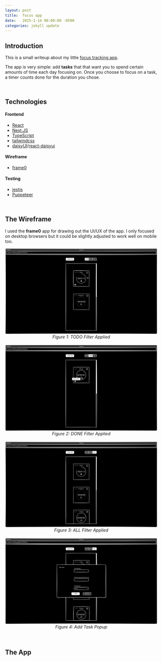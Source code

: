 ```yaml
---
layout: post
title:  focus app
date:   2025-1-14 00:00:00 -0500
categories: jekyll update
---
```


## **Introduction**
This is a small writeup about my little [focus tracking app](https://github.com/jmdevy/focus).

The app is very simple: add **tasks** that that want you to spend certain amounts of time each day focusing on. Once you choose to focus on a task, a timer counts done for the duration you chose.


<br>


## **Technologies**

#### **Frontend**
* [React](https://react.dev/)
* [Next.JS](https://nextjs.org/)
* [TypeScript](https://www.typescriptlang.org/)
* [tailwindcss](https://tailwindcss.com/)
* [daisyUI](https://daisyui.com/)/[react-daisyui](https://github.com/daisyui/react-daisyui)

#### **Wireframe**
* [frame0](https://frame0.app/)

#### **Testing**
* [jestjs](https://jestjs.io/)
* [Puppeteer](https://pptr.dev/)


<br>


## **The Wireframe**
I used the **frame0** app for drawing out the UI/UX of the app. I only focused on desktop browsers but it could be slightly adjusted to work well on mobile too.

<div style="flex:1; display:flex; justify-content:space-evenly; align-items:center; flex-flow:row">
    <img width="100%" src="/assets/2025-1-14-focus-app/wireframe_todo.svg" alt=""/>
</div>
<center><i>Figure 1: TODO Filter Applied</i></center>
<br>

<div style="flex:1; display:flex; justify-content:space-evenly; align-items:center; flex-flow:row">
    <img width="100%" src="/assets/2025-1-14-focus-app/wireframe_done.svg" alt=""/>
</div>
<center><i>Figure 2: DONE Filter Applied</i></center>
<br>

<div style="flex:1; display:flex; justify-content:space-evenly; align-items:center; flex-flow:row">
    <img width="100%" src="/assets/2025-1-14-focus-app/wireframe_all.svg" alt=""/>
</div>
<center><i>Figure 3: ALL Filter Applied</i></center>
<br>

<div style="flex:1; display:flex; justify-content:space-evenly; align-items:center; flex-flow:row">
    <img width="100%" src="/assets/2025-1-14-focus-app/wireframe_add_task.svg" alt=""/>
</div>
<center><i>Figure 4: Add Task Popup</i></center>
<br>


<br>


## **The App**
